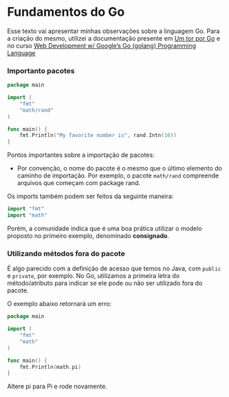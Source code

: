 # Fundamentos do Go
Esse texto vai apresentar minhas observações sobre a linguagem Go. 
Para a criação do mesmo, utilizei a documentação presente em [Um tor por Go](https://go-tour-br.appspot.com/basics/3) e no curso [Web Development w/ Google’s Go (golang) Programming Language](https://www.udemy.com/course/go-programming-language)


### Importanto pacotes

```go
package main

import (
	"fmt"
	"math/rand"
)

func main() {
	fmt.Println("My favorite number is", rand.Intn(10))
}
```

Pontos importantes sobre a importação de pacotes:

- Por convenção, o nome do pacote é o mesmo que o último elemento do caminho de importação. Por exemplo, o pacote `math/rand` compreende arquivos que começam com package rand.

Os imports também podem ser feitos da seguinte maneira:

```go
import "fmt"
import "math"
```

Porém, a comunidade indica que é uma boa prática utilizar o modelo proposto no primeiro exemplo, denominado **consignado**.


### Utilizando métodos fora do pacote

É algo parecido com a definição de acesso que temos no Java, com `public` e `private`, por exemplo. No Go, utilizamos a primeira letra do método/atributo para indicar se ele pode ou não ser utilizado fora do pacote.

O exemplo abaixo retornará um erro:

```go
package main

import (
	"fmt"
	"math"
)

func main() {
	fmt.Println(math.pi)
}
```

Altere pi para Pi e rode novamente.
